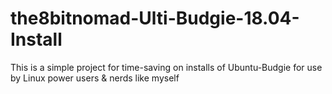 # the8bitnomad-Ulti-Budgie-18.04-Install
This is a simple project for time-saving on installs of Ubuntu-Budgie for use by Linux power users &amp; nerds like myself
